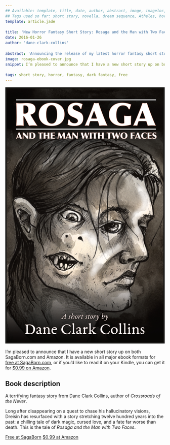 ```yaml
---
## Available: template, title, date, author, abstract, image, imageloc, tags
## Tags used so far: short story, novella, dream sequence, Atheles, horror, fantasy, dark fantasy, free,gaming, writing craft, fan convention, art, travel, philosophy, music, video
template: article.jade

title: 'New Horror Fantasy Short Story: Rosaga and the Man with Two Faces'
date: 2016-01-26
author: 'dane-clark-collins'

abstract: 'Announcing the release of my latest horror fantasy short story, Rosaga and the Man with Two Faces. Available at SagaBorn and Amazon.'
image: rosaga-ebook-cover.jpg
snippet: I’m pleased to announce that I have a new short story up on both SagaBorn.com and Amazon. It is available in all major ebook formats for <a href="http://www.sagaborn.com/store/rosaga">free at SagaBorn.com</a>, or if you’d like to read it on your Kindle, you can get it for <a href="http://amzn.to/1WN7bb2" title="Purchase Rosaga and the Man with Two Faces at Amazon">$0.99 on Amazon</a>.

tags: short story, horror, fantasy, dark fantasy, free
---
```


<img src="rosaga-ebook-cover.jpg" class="img-right" alt="Rosaga and the Man with Two Faces Cover">

I’m pleased to announce that I have a new short story up on both SagaBorn.com and Amazon. It is available in all major ebook formats for [free at SagaBorn.com](http://www.sagaborn.com/store/rosaga), or if you’d like to read it on your Kindle, you can get it for [$0.99 on Amazon](http://amzn.to/1WN7bb2 "Purchase Rosaga and the Man with Two Faces at Amazon").

## Book description

A terrifying fantasy story from Dane Clark Collins, author of _Crossroads of the Never_.

Long after disappearing on a quest to chase his hallucinatory visions, Dreisin has resurfaced with a story stretching twelve hundred years into the past: a chilling tale of dark magic, cursed love, and a fate far worse than death. This is the tale of _Rosaga and the Man with Two Faces_.

<div class="button-group"><a href="http://www.sagaborn.com/store/rosaga" class="button">Free at SagaBorn</a> <a href="http://amzn.to/1WN7bb2" class="button">$0.99 at Amazon</a></div>
